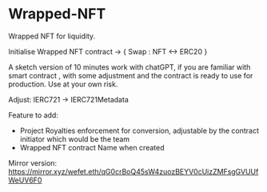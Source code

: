 # Wrapped-NFT

Wrapped NFT for liquidity.

Initialise Wrapped NFT contract → { Swap : NFT <-> ERC20 }

A sketch version of 10 minutes work with chatGPT, if you are familiar with smart contract , with some adjustment and the contract is ready to use for production. Use at your own risk.


Adjust:
IERC721 -> IERC721Metadata

Feature to add:
- Project Royalties enforcement for conversion, adjustable by the contract initiator which would be the team
- Wrapped NFT contract Name when created

Mirror version:
https://mirror.xyz/wefet.eth/qG0crBoQ45sW4zuozBEYV0cUizZMFsgGVUUfWeUV6F0
